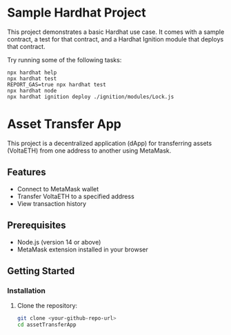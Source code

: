 # Sample Hardhat Project

This project demonstrates a basic Hardhat use case. It comes with a sample contract, a test for that contract, and a Hardhat Ignition module that deploys that contract.

Try running some of the following tasks:

```shell
npx hardhat help
npx hardhat test
REPORT_GAS=true npx hardhat test
npx hardhat node
npx hardhat ignition deploy ./ignition/modules/Lock.js
```
# Asset Transfer App

This project is a decentralized application (dApp) for transferring assets (VoltaETH) from one address to another using MetaMask.

## Features

- Connect to MetaMask wallet
- Transfer VoltaETH to a specified address
- View transaction history

## Prerequisites

- Node.js (version 14 or above)
- MetaMask extension installed in your browser

## Getting Started

### Installation

1. Clone the repository:
   ```bash
   git clone <your-github-repo-url>
   cd assetTransferApp
